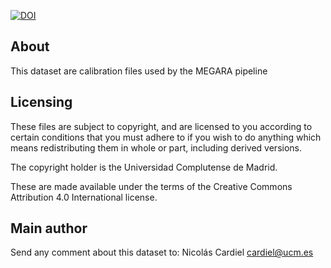 [![DOI](https://zenodo.org/badge/161549333.svg)](https://zenodo.org/badge/latestdoi/161549333)

## About ##
This dataset are calibration files used by the MEGARA pipeline

## Licensing ##

These files are subject to copyright, and are licensed to you according to certain conditions that you must adhere 
to if you wish to do anything which means redistributing them in whole or part, including derived versions.

The copyright holder is the Universidad Complutense de Madrid.

These are made available under the terms of the Creative Commons Attribution 4.0 International license.

## Main author ##

Send any comment about this dataset to:
        Nicolás Cardiel <cardiel@ucm.es>
